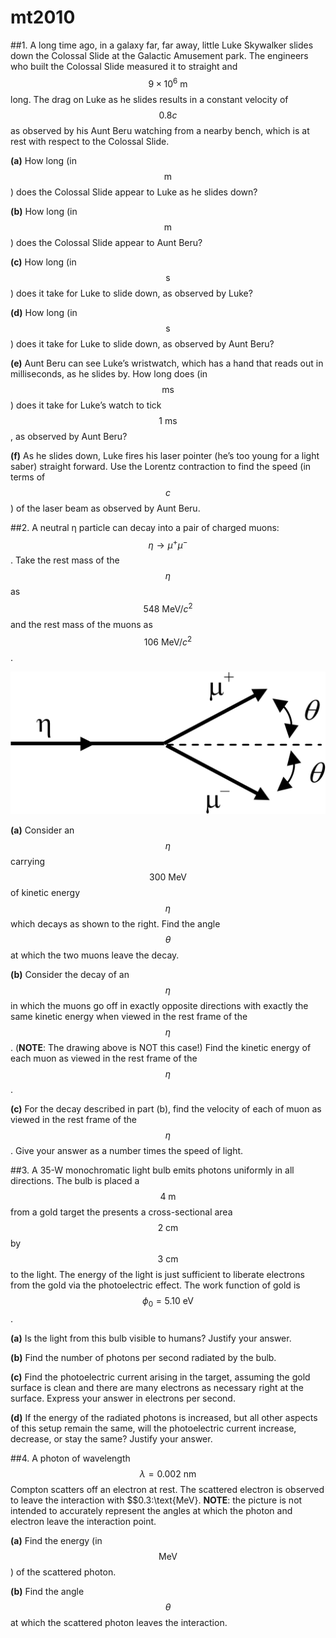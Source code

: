 # mt2010

##1.
A long time ago, in a galaxy far, far away, little Luke Skywalker slides down the Colossal Slide at the Galactic Amusement park. The engineers who built the Colossal Slide measured it to straight and $$9\times10^6\:\text{m}$$ long. The drag on Luke as he slides results in a constant velocity of $$0.8c$$ as observed by his Aunt Beru watching from a nearby bench, which is at rest with respect to the Colossal Slide.

**(a)** How long (in $$\text{m}$$) does the Colossal Slide appear to Luke as he slides down?

**(b)** How long (in $$\text{m}$$) does the Colossal Slide appear to Aunt Beru?

**(c)** How long (in $$\text{s}$$) does it take for Luke to slide down, as observed by Luke?

**(d)** How long (in $$\text{s}$$) does it take for Luke to slide down, as observed by Aunt Beru?

**(e)** Aunt Beru can see Luke’s wristwatch, which has a hand that reads out in milliseconds, as he slides by. How long does (in $$\text{ms}$$) does it take for Luke’s watch to tick $$1\:\text{ms}$$, as observed by Aunt Beru?

**(f)** As he slides down, Luke fires his laser pointer (he’s too young for a light saber) straight forward. Use the Lorentz contraction to find the speed (in terms of $$c$$) of the laser beam as observed by Aunt Beru.


##2.
A neutral η particle can decay into a pair of charged muons: $$\eta\to\mu^+\mu^-$$. Take the rest mass of the $$\eta$$ as $$548\:\text{MeV}/c^2$$ and the rest mass of the muons as $$106\:\text{MeV}/c^2$$.

![figure.01](img/[PHYS034]mt2010-fig01.png)

**(a)** Consider an $$\eta$$ carrying $$300\:\text{MeV}$$ of kinetic energy $$\eta$$ which decays as shown to the right. Find the angle $$\theta$$ at which the two muons leave the decay.

**(b)** Consider the decay of an $$\eta$$ in which the muons go off in exactly opposite directions with exactly the same kinetic energy when viewed in the rest frame of the $$\eta$$. (**NOTE**: The drawing above is NOT this case!) Find the kinetic energy of each muon as viewed in the rest frame of the $$\eta$$.

**(c)** For the decay described in part (b), find the velocity of each of muon as viewed in the rest frame of the $$\eta$$. Give your answer as a number times the speed of light.

##3.
A 35-W monochromatic light bulb emits photons uniformly in all directions. The bulb is placed a $$4\:\text{m}$$ from a gold target the presents a cross-sectional area $$2\:\text{cm}$$ by $$3\:\text{cm}$$ to the light. The energy of the light is just sufficient to liberate electrons from the gold via the photoelectric effect. The work function of gold is $$\phi_0=5.10\:\text{eV}$$.

**(a)** Is the light from this bulb visible to humans? Justify your answer.

**(b)** Find the number of photons per second radiated by the bulb.

**(c)** Find the photoelectric current arising in the target, assuming the gold surface is clean and there are many electrons as necessary right at the surface. Express your answer in electrons per second.

**(d)** If the energy of the radiated photons is increased, but all other aspects of this setup remain the same, will the photoelectric current increase, decrease, or stay the same? Justify your answer.

##4.
A photon of wavelength $$\lambda=0.002\:\text{nm}$$ Compton scatters off an electron at rest. The scattered electron is observed to leave the interaction with $$0.3\:\text{MeV}. **NOTE**: the picture is not intended to accurately represent the angles at which the photon and electron leave the interaction point.

**(a)** Find the energy (in $$\text{MeV}$$) of the scattered photon.

**(b)** Find the angle $$\theta$$ at which the scattered photon leaves the interaction.


